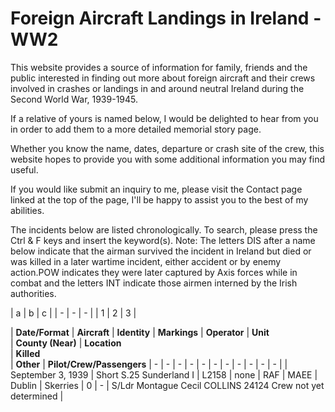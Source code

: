 # Foreign Aircraft Landings in Ireland - WW2


This website provides a source of information for family, friends and the public interested in finding out more about foreign aircraft and their crews involved in crashes or landings in and around neutral Ireland during the Second World War, 1939-1945. 

If a relative of yours is named below, I would be delighted to hear from you in order to add them to a more detailed memorial story page.

Whether you know the name, dates, departure or crash site of the crew, this website hopes to provide you with some additional information you may find useful.

If you would like submit an inquiry to me, please visit the Contact page linked at the top of the page, I'll be happy to assist you to the best of my abilities.

The incidents below are listed chronologically. To search, please press the Ctrl & F keys and insert the keyword(s). 
Note: The letters DIS after a name below indicate that the airman survived the incident in Ireland but died or was killed in a later wartime incident, either accident or by enemy action.POW indicates they were later captured by Axis forces while in combat and the letters INT indicate those airmen interned by the Irish authorities.


| a 
| b 
| c 
|
| - | - | - |
| 1 
| 2 
| 3 
|






| **Date/Format**
| **Aircraft**
| **Identity**
| **Markings** 
| **Operator** 
| **Unit**                                      
| **County (Near)** 
| **Location**                     
| **Killed**       
| **Other** 
| **Pilot/Crew/Passengers**
| - | - | - | - | - | - | - | - | - | - | - |
| September 3, 1939
| Short S.25 Sunderland I
| L2158 
| none
| RAF 
| MAEE 
| Dublin 
| Skerries 
| 0 
| -
| S/Ldr Montague Cecil COLLINS 24124 Crew not yet determined 
|



